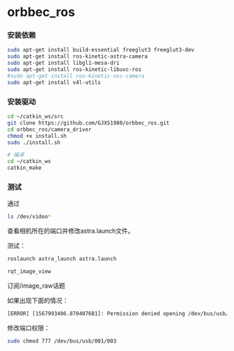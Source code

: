 # orbbec_ros

### 安装依赖
```bash
sudo apt-get install build-essential freeglut3 freeglut3-dev 
sudo apt-get install ros-kinetic-astra-camera
sudo apt-get install libgl1-mesa-dri
sudo apt-get install ros-kinetic-libuvc-ros
#sudo apt-get install ros-kinetic-uvc-camera 
sudo apt-get install v4l-utils
```

### 安装驱动
```bash
cd ~/catkin_ws/src
git clone https://github.com/GJXS1980/orbbec_ros.git
cd orbbec_ros/camera_driver
chmod +x install.sh
sudo ./install.sh

# 编译
cd ~/catkin_ws
catkin_make
```


### 测试
通过
```bash
ls /dev/video*
```
查看相机所在的端口并修改astra.launch文件。


测试：
```bash
roslaunch astra_launch astra.launch

rqt_image_view
```
订阅/image_raw话题


如果出现下面的情况：
```xml
[ERROR] [1567993406.870407681]: Permission denied opening /dev/bus/usb/001/003
```


修改端口权限：
```bash
sudo chmod 777 /dev/bus/usb/001/003
```



